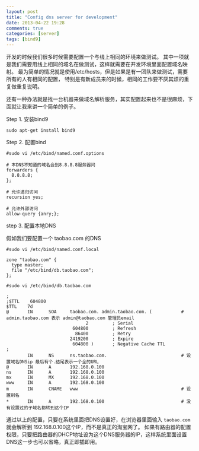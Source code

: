 ```yaml
---
layout: post
title: "Config dns server for development"
date: 2013-04-22 19:28
comments: true
categories: [server]
tags: [bind9]
---
```


开发的时候我们很多时候需要配置一个与线上相同的环境来做测试。
其中一项就是我们需要用线上相同的域名在做测试，这样就需要在开发环境里面配置域名映射。
最为简单的情况就是使用/etc/hosts，但是如果是有一团队来做测试，需要所有的人有相同的配置，
特别是有新成员来的时候，相同的工作要不厌其烦的重复做重复说明。

还有一种办法就是找一台机器来做域名解析服务，其实配置起来也不是很麻烦，下面就让我来讲一个简单的例子。

<!-- more -->

Step 1. 安装bind9

    sudo apt-get install bind9

Step 2. 配置bind

    #sudo vi /etc/bind/named.conf.options

    # 本DNS不知道的域名会到8.8.8.8服务器问
    forwarders {
      8.8.8.8;
    };

    # 允许递归访问
    recursion yes;

    # 允许外部访问
    allow-query {anry;};

step 3. 配置本地DNS

假如我们要配置一个 taobao.com 的DNS

    #sudo vi /etc/bind/named.conf.local

    zone "taobao.com" {
      type master;
      file "/etc/bind/db.taobao.com";
    };

    #sudo vi /etc/bind/db.taobao.com

    ;
    ;$TTL    604800
    $TTL    7d
    @       IN      SOA     taobao.com. admin.taobao.com. (           # admin.taobao.com 表示 admin@taobao.com 管理员email
                                  2         ; Serial
                             604800         ; Refresh
                              86400         ; Retry
                            2419200         ; Expire
                             604800 )       ; Negative Cache TTL
    ;
            IN      NS      ns.taobao.com.                            # 设置域名DNSip 最后有个.结尾表示一个全的URL
    @       IN      A       192.168.0.100
    ns      IN      A       192.168.0.100
    mx      IN      MX      192.168.0.100
    www     IN      A       192.168.0.100
    m       IN      CNAME   www                                       # 设置别名
    *       IN      A       192.168.0.100                             # 没有设置过的子域名都转到这个IP

通过以上的配置，只要在系统里面把DNS设置好，在浏览器里面输入 `taobao.com` 就会解析到 192.168.0.100这个IP，而不是真正的淘宝网了。
如果有路由器的配置权限，只要把路由器的DHCP地址设为这个DNS服务器的IP，这样系统里面设置DNS这一步也可以省略，真正即插即用。
